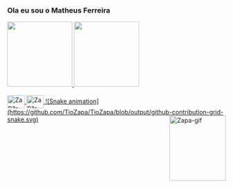 ### Ola eu sou o Matheus Ferreira
<div>
  <a href="https://github.com/TioZapa">
  <img height="150em" src="https://github-readme-stats.vercel.app/api?username=TioZapa&show_icons=true&theme=dark&include_all_commits=true&count_private=true"/>
  <img height="150em" src="https://github-readme-stats.vercel.app/api/top-langs/?username=TioZapa&layout=compact&langs_count=16&theme=dark"/>
</div>
  
<div style="display: inline_block"><br>
  <img align="center" alt="Zapa-Css" height="30" width="40" src="https://cdn.jsdelivr.net/gh/devicons/devicon/icons/css3/css3-original.svg" />
  <img align="center" alt="Zapa-Html" height="30" width="40" src="https://cdn.jsdelivr.net/gh/devicons/devicon/icons/html5/html5-original.svg" />
  ![Snake animation](https://github.com/TioZapa/TioZapa/blob/output/github-contribution-grid-snake.svg)
  <img align="right" alt="Zapa-gif" height="150" width="130" src="https://cdn.discordapp.com/attachments/603756048389767179/954203260414197790/output_QUZDSQ.gif" />

 
</div>

